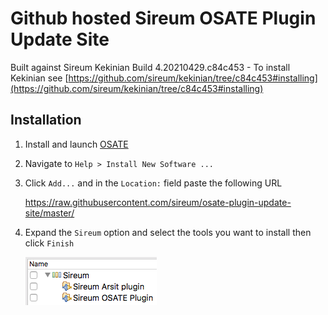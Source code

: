 # Github hosted Sireum OSATE Plugin Update Site

Built against Sireum Kekinian Build 4.20210429.c84c453 - To install Kekinian see [https://github.com/sireum/kekinian/tree/c84c453#installing](https://github.com/sireum/kekinian/tree/c84c453#installing)

## Installation
1. Install and launch [OSATE](http://osate.org/download-and-install.html)
2. Navigate to ``Help > Install New Software ...``
3. Click ``Add...`` and in the ``Location:`` field paste the following URL

    https://raw.githubusercontent.com/sireum/osate-plugin-update-site/master/
  
4. Expand the ``Sireum`` option and select the tools you want to install then click ``Finish``

   ![tool-options](resources/tool-options.png)
